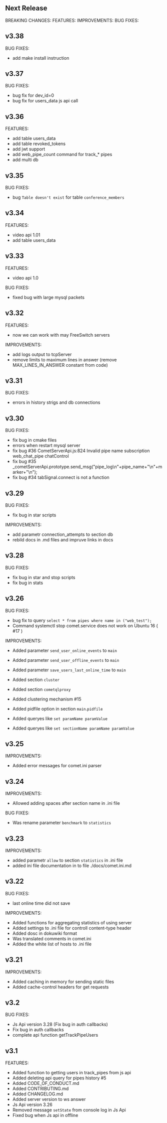 ## Next Release

BREAKING CHANGES:
FEATURES:
IMPROVEMENTS:
BUG FIXES:

## v3.38
BUG FIXES:
 * add make install instruction
  
## v3.37
BUG FIXES:
 * bug fix for dev_id=0
 * bug fix for users_data js api call
  
## v3.36
  
FEATURES:
 * add table users_data
 * add table revoked_tokens 
 * add jwt support
 * add web_pipe_count command for track_* pipes
 * add multi db
 
## v3.35
 
BUG FIXES:
 * bug `Table doesn't exist` for table `conference_members`
 
## v3.34
 
FEATURES:
 * video api 1.01
 * add table users_data 
 
## v3.33
 
FEATURES:
 * video api 1.0

BUG FIXES:
 * fixed bug with large mysql packets

## v3.32
 
FEATURES:
 * now we can work with may FreeSwitch servers

IMPROVEMENTS:
 * add logs output to tcpServer
 * remove limits to maximum lines in answer (remove MAX_LINES_IN_ANSWER constant from code)

## v3.31

BUG FIXES:
 
 * errors in history strigs and db connections
 
## v3.30

BUG FIXES:

 * fix bug in cmake files
 * errors when restart mysql server
 * fix bug #36 CometServerApi.js:824 Invalid pipe name subscription web_chat_pipe chatControl
 * fix bug #35 _cometServerApi.prototype.send_msg("pipe_log\n"+pipe_name+"\n"+marker+"\n"); 
 * fix bug #34 tabSignal.connect is not a function 
  
## v3.29

BUG FIXES:

 * fix bug in star scripts

IMPROVEMENTS:

 * add parametr connection_attempts to section db
 * rebild docs in .md files and impruve links in docs
 

## v3.28

BUG FIXES:

 * fix bug in star and stop scripts
 * fix bug in stats
 

## v3.26

BUG FIXES:

 * bug fix to query `select * from pipes where name in ("web_test");`
 * Command systemctl stop comet.service does not work on Ubuntu 16 ( #17 )

IMPROVEMENTS:

* Added parameter `send_user_online_events` to `main`
* Added parameter `send_user_offline_events` to `main`
* Added parameter `save_users_last_online_time` to `main`

* Added section `cluster`
* Added section `cometqlproxy`
* Added clustering mechanism #15
* Added pidfile option in section `main`.`pidfile`

* Added queryes like `set paramName paramValue`
* Added queryes like `set sectionName paramName paramValue`

## v3.25

IMPROVEMENTS:

* Added error messages for comet.ini parser

## v3.24

IMPROVEMENTS:

* Allowed adding spaces after section name in .ini file
 
BUG FIXES:

 * Was rename parameter `benchmark` to `statistics`

## v3.23

IMPROVEMENTS:

 * added parametr `allow` to section `statistics` in .ini file
 * added ini file documentation in to file ./docs/comet.ini.md

## v3.22

BUG FIXES:

 * last online time did not save

IMPROVEMENTS:

* Added functions for aggregating statistics of using server
* Added settings to .ini file for controll content-type header
* Added dosc in dokuwiki format
* Was translated comments in comet.ini
* Added the white list of hosts to .ini file

## v3.21

IMPROVEMENTS:

* Added caching in memory for sending static files
* Added cache-control headers for get requests

## v3.2

BUG FIXES:
 * Js Api version 3.28 (Fix bug in auth callbacks)
 * Fix bug in auth callbacks
 * complete api function getTrackPipeUsers

## v3.1

FEATURES:

 * Added function to getting users in track_pipes from js api
 * Added deleting api query for pipes history #5
 * Added CODE_OF_CONDUCT.md
 * Added CONTRIBUTING.md
 * Added CHANGELOG.md
 * Added server version to ws answer
 * Js Api version 3.26
 * Removed message `setState` from console log in Js Api
 * Fixed bug when Js api in offline
